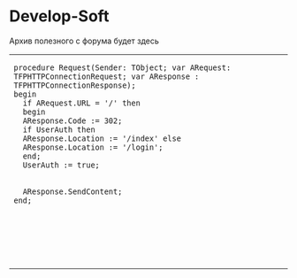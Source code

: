 Develop-Soft
=======
Архив полезного с форума будет здесь


<table class="table table-bordered"><tbody><tr><td><pre><code>procedure Request(Sender: TObject; var ARequest: TFPHTTPConnectionRequest; var AResponse : TFPHTTPConnectionResponse);<br>begin<br>  if ARequest.URL = '/' then<br>  begin<br>  AResponse.Code := 302;<br>  if UserAuth then<br>  AResponse.Location := '/index' else<br>  AResponse.Location := '/login';<br>  end;<br>  UserAuth := true;<br><br><br>  AResponse.SendContent;<br>end;   </code></pre><br></td></tr><tr><td><br></td></tr><tr><td><br></td></tr><tr><td><br></td></tr></tbody></table><p><br></p>
